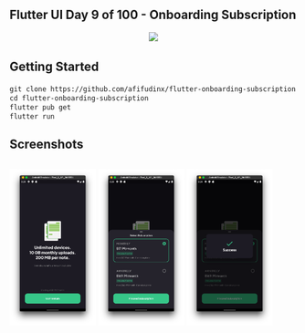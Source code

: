 ## Flutter UI Day 9 of 100 - Onboarding Subscription
<p align="center">
  <img src="https://avatars.githubusercontent.com/u/94339143?v=4" width=100/>
</p>

## Getting Started

```
git clone https://github.com/afifudinx/flutter-onboarding-subscription
cd flutter-onboarding-subscription
flutter pub get
flutter run
```

## Screenshots
<p style="float: left;">
  <img src="
screenshots/1.png" width="30%"/>
  <img src="
screenshots/2.png" width="30%"/>
  <img src="
screenshots/3.png" width="30%"/>
</p>
